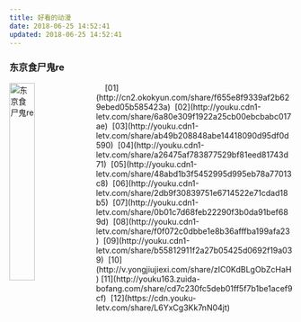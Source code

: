 ```yaml
---
title: 好看的动漫
date: 2018-06-25 14:52:41
updated: 2018-06-25 14:52:41
---
```


### 东京食尸鬼re
<img src="https://timgsa.baidu.com/timg?image&quality=80&size=b9999_10000&sec=1529994283078&di=4bb85e8884857bdc5838634a911c5156&imgtype=0&src=http%3A%2F%2F5b0988e595225.cdn.sohucs.com%2Fimages%2F20171009%2Fbdf1410326034f378792283332a22f96.jpeg" width = "30%" height = "30%" alt="东京食尸鬼re" align=left />
&nbsp;&nbsp;&nbsp;&nbsp;[01](http://cn2.okokyun.com/share/f655e8f9339af2b629ebed05b585423a) &nbsp;[02](http://youku.cdn1-letv.com/share/6a80e309f1922a25cb00ebcbabc017ae)&nbsp; [03](http://youku.cdn1-letv.com/share/ab49b208848abe14418090d95df0d590) &nbsp;[04](http://youku.cdn1-letv.com/share/a26475af783877529bf81eed81743d71)&nbsp; [05](http://youku.cdn1-letv.com/share/48abd1b3f5452995d995eb78a77013c8)&nbsp; [06](http://youku.cdn1-letv.com/share/2db9f30839751e6714522e71cdad18b5)&nbsp; [07](http://youku.cdn1-letv.com/share/0b01c7d68feb22290f3b0da91bef689d)&nbsp; [08](http://youku.cdn1-letv.com/share/f0f072c0dbbe1e8b36afffba199afa23) &nbsp;[09](http://youku.cdn1-letv.com/share/b55812911f2a27b05425d0692f19a039)&nbsp; [10](http://v.yongjiujiexi.com/share/zIC0KdBLgObZcHaH) [11](http://youku163.zuida-bofang.com/share/cd7c230fc5deb01ff5f7b1be1acef9cf) &nbsp;[12](https://cdn.youku-letv.com/share/L6YxCg3Kk7nN04jt)
<br><br><br><br><br><br><br>







